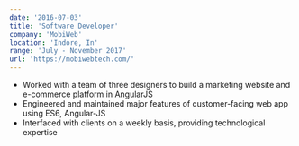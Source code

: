 ```yaml
---
date: '2016-07-03'
title: 'Software Developer'
company: 'MobiWeb'
location: 'Indore, In'
range: 'July - November 2017'
url: 'https://mobiwebtech.com/'
---
```


- Worked with a team of three designers to build a marketing website and e-commerce platform in AngularJS
- Engineered and maintained major features of customer-facing web app using ES6, Angular-JS
- Interfaced with clients on a weekly basis, providing technological expertise
